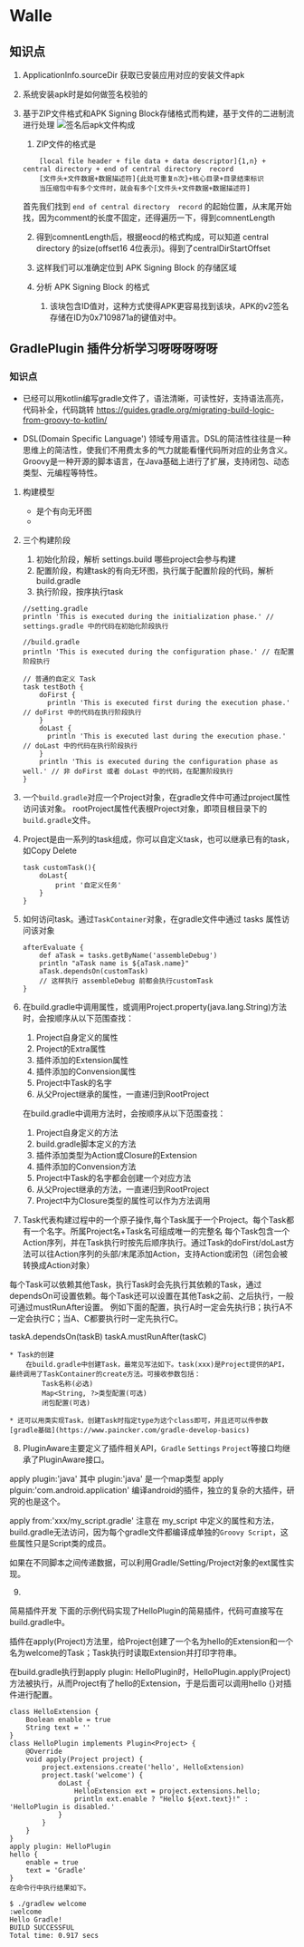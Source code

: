 # Walle

## 知识点
1. ApplicationInfo.sourceDir 获取已安装应用对应的安装文件apk
2. 系统安装apk时是如何做签名校验的
3. 基于ZIP文件格式和APK Signing Block存储格式而构建，基于文件的二进制流进行处理
![签名后apk文件构成](https://awps-assets.meituan.net/mit-x/blog-images-bundle-2017/b6ff18f5.png)
    1. ZIP文件的格式是
    ```
        [local file header + file data + data descriptor]{1,n} + central directory + end of central directory  record
        [文件头+文件数据+数据描述符]{此处可重复n次}+核心目录+目录结束标识
        当压缩包中有多个文件时，就会有多个[文件头+文件数据+数据描述符]
    ```
    
    首先我们找到 `end of central directory  record` 的起始位置，从末尾开始找，因为comment的长度不固定，还得遍历一下，得到comnentLength

    2. 得到comnentLength后，根据eocd的格式构成，可以知道 central directory 的size(offset16 4位表示)。得到了centralDirStartOffset 

    3. 这样我们可以准确定位到 APK Signing Block 的存储区域

    4. 分析 APK Signing Block 的格式
        1. 该块包含ID值对，这种方式使得APK更容易找到该块，APK的v2签名存储在ID为0x7109871a的键值对中。

## GradlePlugin 插件分析学习呀呀呀呀呀

### 知识点
* 已经可以用kotlin编写gradle文件了，语法清晰，可读性好，支持语法高亮，代码补全，代码跳转
https://guides.gradle.org/migrating-build-logic-from-groovy-to-kotlin/

* DSL(Domain Specific Language') 领域专用语言。DSL的简洁性往往是一种思维上的简洁性，使我们不用费太多的气力就能看懂代码所对应的业务含义。Groovy是一种开源的脚本语言，在Java基础上进行了扩展，支持闭包、动态类型、元编程等特性。

1. 构建模型
    * 是个有向无环图
    * 

2. 三个构建阶段
    1. 初始化阶段，解析 settings.build 哪些project会参与构建
    2. 配置阶段，构建task的有向无环图，执行属于配置阶段的代码，解析 build.gradle
    3. 执行阶段，按序执行task

    ```
    //setting.gradle
    println 'This is executed during the initialization phase.' // settings.gradle 中的代码在初始化阶段执行

    //build.gradle
    println 'This is executed during the configuration phase.' // 在配置阶段执行

    // 普通的自定义 Task
    task testBoth {
        doFirst {
          println 'This is executed first during the execution phase.' // doFirst 中的代码在执行阶段执行
        }
        doLast {
          println 'This is executed last during the execution phase.' // doLast 中的代码在执行阶段执行
        }
        println 'This is executed during the configuration phase as well.' // 非 doFirst 或者 doLast 中的代码，在配置阶段执行
    }
    ```

3. 一个`build.gradle`对应一个Project对象，在gradle文件中可通过project属性访问该对象。
rootProject属性代表根Project对象，即项目根目录下的`build.gradle`文件。

4. Project是由一系列的task组成，你可以自定义task，也可以继承已有的task，如Copy Delete
    ```
    task customTask(){
        doLast{
            print '自定义任务'
        }
    }
    ```

5. 如何访问task。通过`TaskContainer`对象，在gradle文件中通过 tasks 属性访问该对象
    ```
    afterEvaluate {
        def aTask = tasks.getByName('assembleDebug')
        println "aTask name is ${aTask.name}"
        aTask.dependsOn(customTask)
        // 这样执行 assembleDebug 前都会执行customTask
    }
    ```
6. 在build.gradle中调用属性，或调用Project.property(java.lang.String)方法时，会按顺序从以下范围查找：

    1. Project自身定义的属性
    2. Project的Extra属性
    3. 插件添加的Extension属性
    4. 插件添加的Convension属性
    5. Project中Task的名字
    6. 从父Project继承的属性，一直递归到RootProject


    在build.gradle中调用方法时，会按顺序从以下范围查找：

    1. Project自身定义的方法
    2. build.gradle脚本定义的方法
    3. 插件添加类型为Action或Closure的Extension
    4. 插件添加的Convension方法
    5. Project中Task的名字都会创建一个对应方法
    6. 从父Project继承的方法，一直递归到RootProject
    7. Project中为Closure类型的属性可以作为方法调用

7. Task代表构建过程中的一个原子操作,每个Task属于一个Project。每个Task都有一个名字。所属Project名+Task名可组成唯一的完整名
每个Task包含一个Action序列，并在Task执行时按先后顺序执行。通过Task的doFirst/doLast方法可以往Action序列的头部/末尾添加Action，支持Action或闭包（闭包会被转换成Action对象）

每个Task可以依赖其他Task，执行Task时会先执行其依赖的Task，通过dependsOn可设置依赖。每个Task还可以设置在其他Task之前、之后执行，一般可通过mustRunAfter设置。
例如下面的配置，执行A时一定会先执行B；执行A不一定会执行C；当A、C都要执行时一定先执行C。

taskA.dependsOn(taskB)
taskA.mustRunAfter(taskC)
    
    * Task的创建
        在build.gradle中创建Task，最常见写法如下。task(xxx)是Project提供的API，最终调用了TaskContainer的create方法。可接收参数包括：
            Task名称(必选)
            Map<String, ?>类型配置(可选)
            闭包配置(可选)

    * 还可以用类实现Task，创建Task时指定type为这个class即可，并且还可以传参数 [gradle基础](https://www.paincker.com/gradle-develop-basics)

8. PluginAware主要定义了插件相关API，`Gradle` `Settings` `Project`等接口均继承了PluginAware接口。

apply plugin:'java' 其中 plugin:'java' 是一个map类型
apply plguin:'com.android.application' 编译android的插件，独立的复杂的大插件，研究的也是这个。

apply from:'xxx/my_script.gradle' 注意在 my_script 中定义的属性和方法，build.gradle无法访问，因为每个gradle文件都编译成单独的`Groovy Script`，这些属性只是Script类的成员。

如果在不同脚本之间传递数据，可以利用Gradle/Setting/Project对象的ext属性实现。

9. 
简易插件开发
下面的示例代码实现了HelloPlugin的简易插件，代码可直接写在build.gradle中。

插件在apply(Project)方法里，给Project创建了一个名为hello的Extension和一个名为welcome的Task；Task执行时读取Extension并打印字符串。

在build.gradle执行到apply plugin: HelloPlugin时，HelloPlugin.apply(Project)方法被执行，从而Project有了hello的Extension，于是后面可以调用hello {}对插件进行配置。

```
class HelloExtension {
    Boolean enable = true
    String text = ''
}
class HelloPlugin implements Plugin<Project> {
    @Override
    void apply(Project project) {
        project.extensions.create('hello', HelloExtension)
        project.task('welcome') {
            doLast {
                HelloExtension ext = project.extensions.hello;
                println ext.enable ? "Hello ${ext.text}!" : 'HelloPlugin is disabled.'
            }
        }
    }
}
apply plugin: HelloPlugin
hello {
    enable = true
    text = 'Gradle'
}
在命令行中执行结果如下。

$ ./gradlew welcome
:welcome
Hello Gradle!
BUILD SUCCESSFUL
Total time: 0.917 secs
```

